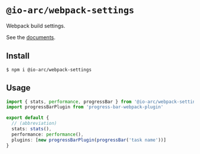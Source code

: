 # `@io-arc/webpack-settings`

Webpack build settings.

See the [documents](https://io-arc.tech/plugins/modules/webpack-settings.html).

## Install

```shell
$ npm i @io-arc/webpack-settings
```

## Usage

```typescript
import { stats, performance, progressBar } from '@io-arc/webpack-settings'
import progressBarPlugin from 'progress-bar-webpack-plugin'

export default {
  // (abbreviation)
  stats: stats(),
  performance: performance(),
  plugins: [new progressBarPlugin(progressBar('task name'))]
}
```

